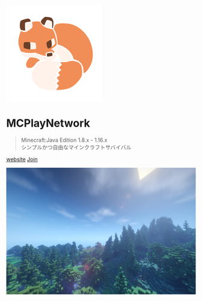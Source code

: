 
![logo](/_media/logo.png)

# MCPlayNetwork

> Minecraft:Java Edition 1.8.x - 1.16.x  
> シンプルかつ自由なマインクラフトサバイバル

[website](https://www.mcplay.biz/)
[Join](#MCPlayNetwork)

![](/_media/bg.png)
